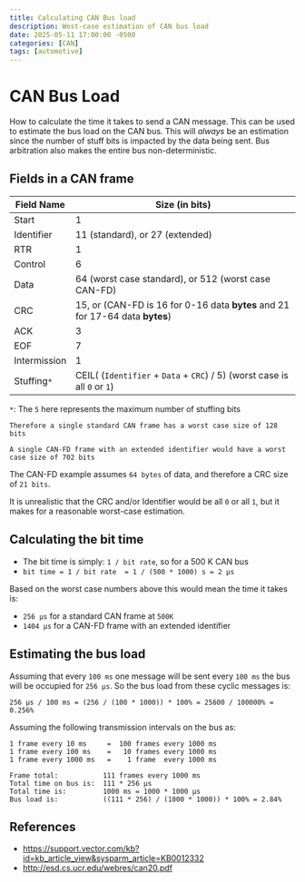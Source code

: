 ```yaml
---
title: Calculating CAN Bus load
description: Wost-case estimation of CAN bus load
date: 2025-05-11 17:00:00 -0500
categories: [CAN]
tags: [automotive]
---
```


# CAN Bus Load
How to calculate the time it takes to send a CAN message. This can be used to estimate the bus load on the CAN bus.
This will *always* be an estimation since the number of stuff bits is impacted by the data being sent.
Bus arbitration also makes the entire bus non-deterministic.

## Fields in a CAN frame

| Field Name | Size (in bits) |
| ---------- | -------------- |
| Start | 1 |
| Identifier| 11 (standard), or 27 (extended) |
| RTR| 1 |
| Control| 6 |
| Data| 64 (worst case standard), or 512 (worst case CAN-FD) |
| CRC | 15, or (CAN-FD is 16 for 0-16 data **bytes** and 21 for 17-64 data **bytes**) |
| ACK | 3 |
| EOF | 7 |
| Intermission | 1 |
| Stuffing`*` | CEIL( (`Identifier` + `Data` + `CRC`) / 5) (worst case is all `0` or `1`) |

`*`: The `5` here represents the maximum number of stuffing bits

```
Therefore a single standard CAN frame has a worst case size of 128 bits

A single CAN-FD frame with an extended identifier would have a worst case size of 702 bits
```

The CAN-FD example assumes `64 bytes` of data, and therefore a CRC size of `21 bits`.

It is unrealistic that the CRC and/or Identifier would be all `0` or all `1`, but it makes for a reasonable worst-case estimation.

## Calculating the bit time
- The bit time is simply: `1 / bit rate`, so for a 500 K CAN bus
- `bit time = 1 / bit rate  = 1 / (500 * 1000) s = 2 µs`

Based on the worst case numbers above this would mean the time it takes is:
- `256 µs` for a standard CAN frame at `500K`
- `1404 µs` for a CAN-FD frame with an extended identifier

## Estimating the bus load

Assuming that every `100 ms` one message will be sent every `100 ms` the bus will be occupied for `256 µs`.
So the bus load from these cyclic messages is:

```
256 µs / 100 ms = (256 / (100 * 1000)) * 100% = 25600 / 100000% = 0.256%
```

Assuming the following transmission intervals on the bus as:

```
1 frame every 10 ms     =  100 frames every 1000 ms
1 frame every 100 ms    =   10 frames every 1000 ms
1 frame every 1000 ms   =    1 frame  every 1000 ms

Frame total:           111 frames every 1000 ms
Total time on bus is:  111 * 256 µs
Total time is:         1000 ms = 1000 * 1000 µs
Bus load is:           ((111 * 256) / (1000 * 1000)) * 100% = 2.84%
```

## References
 - https://support.vector.com/kb?id=kb_article_view&sysparm_article=KB0012332
 - http://esd.cs.ucr.edu/webres/can20.pdf
